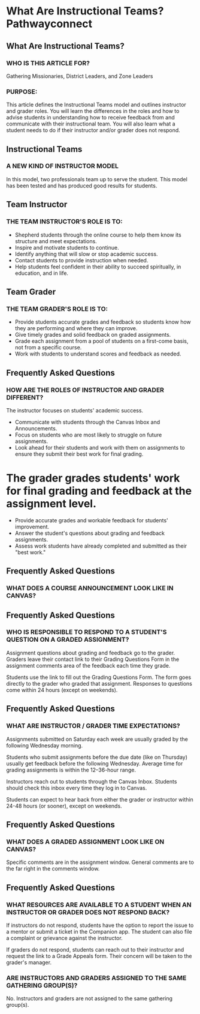 # What Are Instructional Teams? Pathwayconnect

## What Are Instructional Teams?

### WHO IS THIS ARTICLE FOR?
Gathering Missionaries, District Leaders, and Zone Leaders

### PURPOSE:
This article defines the Instructional Teams model and outlines instructor and grader roles. You will learn the differences in the roles and how to advise students in understanding how to receive feedback from and communicate with their instructional team. You will also learn what a student needs to do if their instructor and/or grader does not respond.

## Instructional Teams

### A NEW KIND OF INSTRUCTOR MODEL
In this model, two professionals team up to serve the student. This model has been tested and has produced good results for students.

## Team Instructor

### THE TEAM INSTRUCTOR'S ROLE IS TO:
- Shepherd students through the online course to help them know its structure and meet expectations.
- Inspire and motivate students to continue.
- Identify anything that will slow or stop academic success.
- Contact students to provide instruction when needed.
- Help students feel confident in their ability to succeed spiritually, in education, and in life.

## Team Grader

### THE TEAM GRADER'S ROLE IS TO:
- Provide students accurate grades and feedback so students know how they are performing and where they can improve.
- Give timely grades and solid feedback on graded assignments.
- Grade each assignment from a pool of students on a first-come basis, not from a specific course.
- Work with students to understand scores and feedback as needed.

## Frequently Asked Questions

### HOW ARE THE ROLES OF INSTRUCTOR AND GRADER DIFFERENT?
The instructor focuses on students' academic success.
- Communicate with students through the Canvas Inbox and Announcements.
- Focus on students who are most likely to struggle on future assignments.
- Look ahead for their students and work with them on assignments to ensure they submit their best work for final grading.

# The grader grades students' work for final grading and feedback at the assignment level.

- Provide accurate grades and workable feedback for students' improvement.
- Answer the student's questions about grading and feedback assignments.
- Assess work students have already completed and submitted as their "best work."

## Frequently Asked Questions

### WHAT DOES A COURSE ANNOUNCEMENT LOOK LIKE IN CANVAS?

## Frequently Asked Questions

### WHO IS RESPONSIBLE TO RESPOND TO A STUDENT'S QUESTION ON A GRADED ASSIGNMENT?

Assignment questions about grading and feedback go to the grader. Graders leave their contact link to their Grading Questions Form in the assignment comments area of the feedback each time they grade.

Students use the link to fill out the Grading Questions Form. The form goes directly to the grader who graded that assignment. Responses to questions come within 24 hours (except on weekends).

## Frequently Asked Questions

### WHAT ARE INSTRUCTOR / GRADER TIME EXPECTATIONS?

Assignments submitted on Saturday each week are usually graded by the following Wednesday morning.

Students who submit assignments before the due date (like on Thursday) usually get feedback before the following Wednesday. Average time for grading assignments is within the 12–36-hour range.

Instructors reach out to students through the Canvas Inbox. Students should check this inbox every time they log in to Canvas.

Students can expect to hear back from either the grader or instructor within 24-48 hours (or sooner), except on weekends.

## Frequently Asked Questions

### WHAT DOES A GRADED ASSIGNMENT LOOK LIKE ON CANVAS?

Specific comments are in the assignment window. General comments are to the far right in the comments window.

## Frequently Asked Questions

### WHAT RESOURCES ARE AVAILABLE TO A STUDENT WHEN AN INSTRUCTOR OR GRADER DOES NOT RESPOND BACK?

If instructors do not respond, students have the option to report the issue to a mentor or submit a ticket in the Companion app. The student can also file a complaint or grievance against the instructor.

If graders do not respond, students can reach out to their instructor and request the link to a Grade Appeals form. Their concern will be taken to the grader's manager.

### ARE INSTRUCTORS AND GRADERS ASSIGNED TO THE SAME GATHERING GROUP(S)?

No. Instructors and graders are not assigned to the same gathering group(s).

